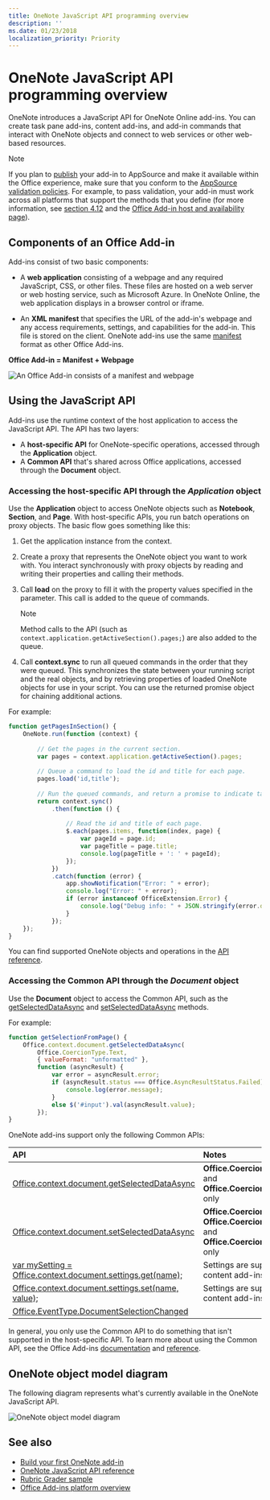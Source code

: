 ```yaml
---
title: OneNote JavaScript API programming overview
description: ''
ms.date: 01/23/2018
localization_priority: Priority
---
```


# OneNote JavaScript API programming overview

OneNote introduces a JavaScript API for OneNote Online add-ins. You can create task pane add-ins, content add-ins, and add-in commands that interact with OneNote objects and connect to web services or other web-based resources.

> [!NOTE]
> If you plan to [publish](../publish/publish.md) your add-in to AppSource and make it available within the Office experience, make sure that you conform to the [AppSource validation policies](https://docs.microsoft.com/office/dev/store/validation-policies). For example, to pass validation, your add-in must work across all platforms that support the methods that you define (for more information, see [section 4.12](https://docs.microsoft.com/office/dev/store/validation-policies#4-apps-and-add-ins-behave-predictably) and the [Office Add-in host and availability page](../overview/office-add-in-availability.md)).

## Components of an Office Add-in

Add-ins consist of two basic components:

- A **web application** consisting of a webpage and any required JavaScript, CSS, or other files. These files are hosted on a web server or web hosting service, such as Microsoft Azure. In OneNote Online, the web application displays in a browser control or iframe.
	
- An **XML manifest** that specifies the URL of the add-in's webpage and any access requirements, settings, and capabilities for the add-in. This file is stored on the client. OneNote add-ins use the same [manifest](../develop/add-in-manifests.md) format as other Office Add-ins.

**Office Add-in = Manifest + Webpage**

![An Office Add-in consists of a manifest and webpage](../images/onenote-add-in.png)

## Using the JavaScript API

Add-ins use the runtime context of the host application to access the JavaScript API. The API has two layers: 

- A **host-specific API** for OneNote-specific operations, accessed through the **Application** object.
- A **Common API** that's shared across Office applications, accessed through the **Document** object.

### Accessing the host-specific API through the *Application* object

Use the **Application** object to access OneNote objects such as **Notebook**, **Section**, and **Page**. With host-specific APIs, you run batch operations on proxy objects. The basic flow goes something like this: 

1. Get the application instance from the context.

2. Create a proxy that represents the OneNote object you want to work with. You interact synchronously with proxy objects by reading and writing their properties and calling their methods. 

3. Call **load** on the proxy to fill it with the property values specified in the parameter. This call is added to the queue of commands.

   > [!NOTE]
   > Method calls to the API (such as `context.application.getActiveSection().pages;`) are also added to the queue.

4. Call **context.sync** to run all queued commands in the order that they were queued. This synchronizes the state between your running script and the real objects, and by retrieving properties of loaded OneNote objects for use in your script. You can use the returned promise object for chaining additional actions.

For example: 

```js
function getPagesInSection() {
    OneNote.run(function (context) {
        
        // Get the pages in the current section.
        var pages = context.application.getActiveSection().pages;
        
        // Queue a command to load the id and title for each page.            
        pages.load('id,title');
        
        // Run the queued commands, and return a promise to indicate task completion.
        return context.sync()
            .then(function () {
                
                // Read the id and title of each page. 
                $.each(pages.items, function(index, page) {
                    var pageId = page.id;
                    var pageTitle = page.title;
                    console.log(pageTitle + ': ' + pageId); 
                });
            })
            .catch(function (error) {
                app.showNotification("Error: " + error);
                console.log("Error: " + error);
                if (error instanceof OfficeExtension.Error) {
                    console.log("Debug info: " + JSON.stringify(error.debugInfo));
                }
            });
    });
}
```

You can find supported OneNote objects and operations in the [API reference](https://docs.microsoft.com/office/dev/add-ins/reference/overview/onenote-add-ins-javascript-reference).

### Accessing the Common API through the *Document* object

Use the **Document** object to access the Common API, such as the [getSelectedDataAsync](https://docs.microsoft.com/javascript/api/office/office.document#getselecteddataasync-coerciontype--options--callback-)
and [setSelectedDataAsync](https://docs.microsoft.com/javascript/api/office/office.document#setselecteddataasync-data--options--callback-) methods. 


For example:  

```js
function getSelectionFromPage() {
    Office.context.document.getSelectedDataAsync(
        Office.CoercionType.Text,
        { valueFormat: "unformatted" },
        function (asyncResult) {
            var error = asyncResult.error;
            if (asyncResult.status === Office.AsyncResultStatus.Failed) {
                console.log(error.message);
            }
            else $('#input').val(asyncResult.value);
        });
}
```
OneNote add-ins support only the following Common APIs:

| API | Notes |
|:------|:------|
| [Office.context.document.getSelectedDataAsync](https://docs.microsoft.com/javascript/api/office/office.document#getselecteddataasync-coerciontype--options--callback-) | **Office.CoercionType.Text** and **Office.CoercionType.Matrix** only |
| [Office.context.document.setSelectedDataAsync](https://docs.microsoft.com/javascript/api/office/office.document#setselecteddataasync-data--options--callback-) | **Office.CoercionType.Text**, **Office.CoercionType.Image**, and **Office.CoercionType.Html** only | 
| [var mySetting = Office.context.document.settings.get(name);](https://docs.microsoft.com/javascript/api/office/office.settings#get-name-) | Settings are supported by content add-ins only | 
| [Office.context.document.settings.set(name, value);](https://docs.microsoft.com/javascript/api/office/office.settings#set-name--value-) | Settings are supported by content add-ins only | 
| [Office.EventType.DocumentSelectionChanged](https://docs.microsoft.com/javascript/api/office/office.documentselectionchangedeventargs) ||

In general, you only use the Common API to do something that isn't supported in the host-specific API. To learn more about using the Common API, see the Office Add-ins [documentation](../overview/office-add-ins.md) and [reference](../reference/javascript-api-for-office.md).


<a name="om-diagram"></a>
## OneNote object model diagram 
The following diagram represents what's currently available in the OneNote JavaScript API.

  ![OneNote object model diagram](../images/onenote-om.png)


## See also

- [Build your first OneNote add-in](onenote-add-ins-getting-started.md)
- [OneNote JavaScript API reference](https://docs.microsoft.com/office/dev/add-ins/reference/overview/onenote-add-ins-javascript-reference)
- [Rubric Grader sample](https://github.com/OfficeDev/OneNote-Add-in-Rubric-Grader)
- [Office Add-ins platform overview](../overview/office-add-ins.md)

